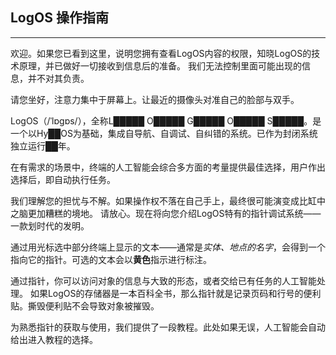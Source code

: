 ## LogOS 操作指南

---

欢迎。如果您已看到这里，说明您拥有查看LogOS内容的权限，知晓LogOS的技术原理，并已做好一切接收到信息后的准备。
我们无法控制里面可能出现的信息，并不对其负责。

请您坐好，注意力集中于屏幕上。让最近的摄像头对准自己的脸部与双手。

LogOS（/ˈlɒɡɒs/），全称L█████ O█████ G█████ O█████ S█████。是一个以Hy██OS为基础，集成自导航、自调试、自纠错的系统。已作为封闭系统独立运行██年。

在有需求的场景中，终端的人工智能会综合多方面的考量提供最佳选择，用户作出选择后，即自动执行任务。

我们理解您的担忧与不解。如果操作权不落在自己手上，最终很可能演变成比缸中之脑更加糟糕的境地。
请放心。现在将向您介绍LogOS特有的指针调试系统——一款划时代的发明。

通过用光标选中部分终端上显示的文本——通常是*实体、地点的名字*，会得到一个指向它的指针。可选的文本会以**黄色**指示进行标注。

通过指针，你可以访问对象的信息与大致的形态，或者交给已有任务的人工智能处理。
如果LogOS的存储器是一本百科全书，那么指针就是记录页码和行号的便利贴。撕毁便利贴不会导致对象被摧毁。

为熟悉指针的获取与使用，我们提供了一段教程。此处如果无误，人工智能会自动给出进入教程的选择。